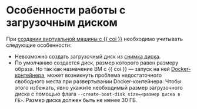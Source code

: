 # Особенности работы с загрузочным диском

При [создании виртуальной машины с {{ coi }}](../tutorials/vm-create.md) необходимо учитывать следующие особенности:
* Невозможно создать загрузочный диск из [снимка диска](../../compute/concepts/snapshot.md).
* По умолчанию создается диск, размер которого равен размеру образа. Но так как назначение ВМ с {{ coi }} — запуск на ней [Docker-контейнера](/blog/posts/2022/03/docker-containers), может возникнуть проблема недостаточного свободного места при развертывании Docker-контейнера. Чтобы этого избежать, явно укажите необходимый размер загрузочного диска с помощью флага `--create-boot-disk size=<размер диска в ГБ>`. Размер диска должен быть не менее 30 ГБ.